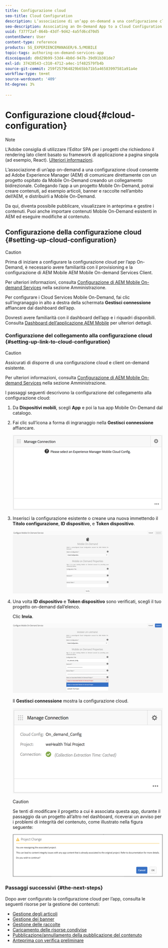 ```yaml
---
title: Configurazione cloud
seo-title: Cloud Configuration
description: L’associazione di un’app on-demand a una configurazione cloud consente ad Adobe Experience Manager (AEM) di comunicare direttamente con un progetto ospitato da Mobile On-Demand creando un collegamento bidirezionale. Per ulteriori informazioni, segui questa pagina.
seo-description: Associating an On-Demand App to a Cloud Configuration allows Adobe Experience Manager (AEM) to communicate directly with a Mobile On-Demand hosted project by establishing a two way link. Follow this page to learn more.
uuid: f377f2af-864b-43df-9d42-4a5fd6cd70d5
contentOwner: User
content-type: reference
products: SG_EXPERIENCEMANAGER/6.5/MOBILE
topic-tags: authoring-on-demand-services-app
discoiquuid: d0d29b99-53d4-4b0d-947b-39d91b381de7
exl-id: 37428543-c310-4712-a4ec-1f482579fb4b
source-git-commit: 259f257964829b65bb71b5a46583997581a91a4e
workflow-type: tm+mt
source-wordcount: '409'
ht-degree: 3%

---
```


# Configurazione cloud{#cloud-configuration}

>[!NOTE]
>
>L’Adobe consiglia di utilizzare l’Editor SPA per i progetti che richiedono il rendering lato client basato su framework di applicazione a pagina singola (ad esempio, React). [Ulteriori informazioni](/help/sites-developing/spa-overview.md).

L’associazione di un’app on-demand a una configurazione cloud consente ad Adobe Experience Manager (AEM) di comunicare direttamente con un progetto ospitato da Mobile On-Demand creando un collegamento bidirezionale. Collegando l’app a un progetto Mobile On-Demand, potrai creare contenuti, ad esempio articoli, banner e raccolte nell’ambito dell’AEM, e distribuirli a Mobile On-Demand.

Da qui, diventa possibile pubblicare, visualizzare in anteprima e gestire i contenuti. Puoi anche importare contenuti Mobile On-Demand esistenti in AEM ed eseguire modifiche al contenuto.

## Configurazione della configurazione cloud {#setting-up-cloud-configuration}

>[!CAUTION]
>
>Prima di iniziare a configurare la configurazione cloud per l’app On-Demand, è necessario avere familiarità con il provisioning e la configurazione di AEM Mobile AEM Mobile On-demand Services Client.
>
>Per ulteriori informazioni, consulta [Configurazione di AEM Mobile On-demand Services](/help/mobile/aem-mobile-setup.md) nella sezione Amministrazione.

Per configurare i Cloud Services Mobile On-Demand, fai clic sull’ingranaggio in alto a destra della schermata **Gestisci connessione** affiancare dal dashboard dell’app.

Dovresti avere familiarità con il dashboard dell’app e i riquadri disponibili. Consulta [Dashboard dell’applicazione AEM Mobile](/help/mobile/mobile-apps-ondemand-application-dashboard.md) per ulteriori dettagli.

### Configurazione del collegamento alla configurazione cloud {#setting-up-link-to-cloud-configuration}

>[!CAUTION]
>
>Assicurati di disporre di una configurazione cloud e client on-demand esistente.
>
>Per ulteriori informazioni, consulta [Configurazione di AEM Mobile On-demand Services](/help/mobile/aem-mobile-setup.md) nella sezione Amministrazione.

I passaggi seguenti descrivono la configurazione del collegamento alla configurazione cloud:

1. Da **Dispositivi mobili**, scegli **App** e poi la tua app Mobile On-Demand dal catalogo.
1. Fai clic sull’icona a forma di ingranaggio nella **Gestisci connessione** affiancare.

   ![chlimage_1-65](assets/chlimage_1-65.png)

1. Inserisci la configurazione esistente o creane una nuova immettendo il **Titolo configurazione**, **ID dispositivo**, e **Token dispositivo**.

   ![chlimage_1-66](assets/chlimage_1-66.png)

1. Una volta **ID dispositivo** e **Token dispositivo** sono verificati, scegli il tuo progetto on-demand dall’elenco.

   Clic **Invia**.

   ![chlimage_1-67](assets/chlimage_1-67.png)

   Il **Gestisci connessione** mostra la configurazione cloud.

   ![chlimage_1-68](assets/chlimage_1-68.png)

   >[!CAUTION]
   >
   >Se tenti di modificare il progetto a cui è associata questa app, durante il passaggio da un progetto all’altro nel dashboard, riceverai un avviso per i problemi di integrità del contenuto, come illustrato nella figura seguente:

   ![chlimage_1-69](assets/chlimage_1-69.png)

### Passaggi successivi {#the-next-steps}

Dopo aver configurato la configurazione cloud per l’app, consulta le seguenti risorse per la gestione dei contenuti:

* [Gestione degli articoli](/help/mobile/mobile-on-demand-managing-articles.md)
* [Gestione dei banner](/help/mobile/mobile-on-demand-managing-banners.md)
* [Gestione delle raccolte](/help/mobile/mobile-on-demand-managing-collections.md)
* [Caricamento delle risorse condivise](/help/mobile/mobile-on-demand-shared-resources.md)
* [Pubblicazione/annullamento della pubblicazione del contenuto](/help/mobile/mobile-on-demand-publishing-unpublishing.md)
* [Anteprima con verifica preliminare](/help/mobile/aem-mobile-manage-ondemand-services.md)

